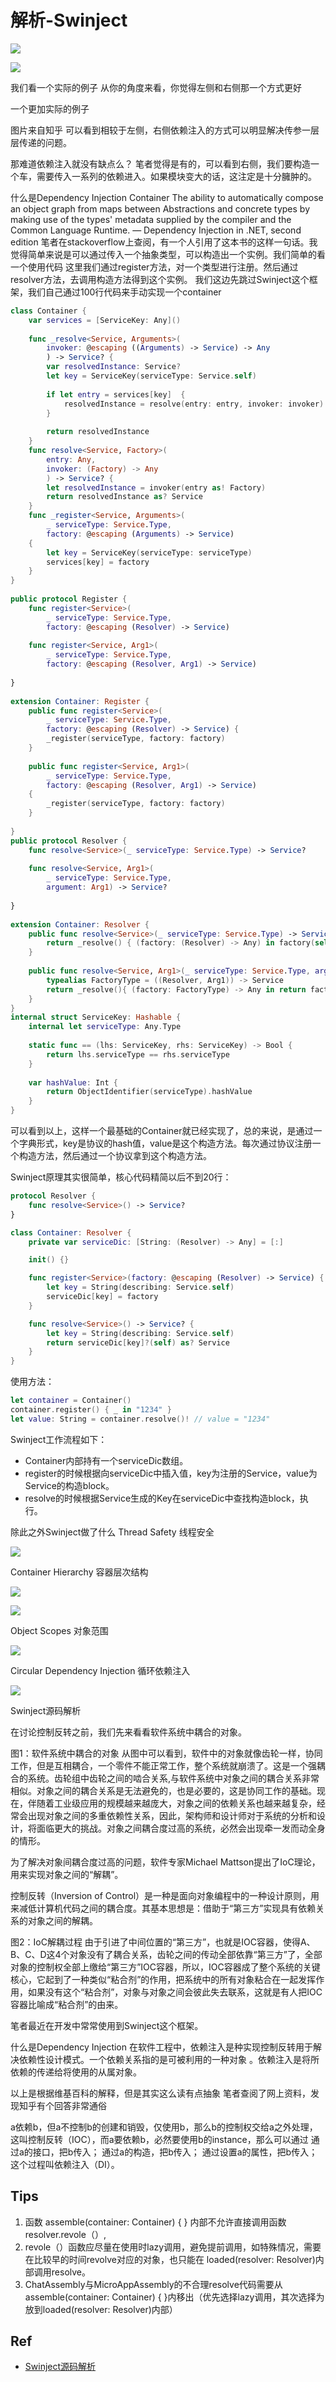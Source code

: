 # 解析-Swinject


![](https://pic-mike.oss-cn-hongkong.aliyuncs.com/Blog/20200513113053.png)


![](https://pic-mike.oss-cn-hongkong.aliyuncs.com/Blog/20200513113225.png)

我们看一个实际的例子
​ 从你的角度来看，你觉得左侧和右侧那一个方式更好

一个更加实际的例子

图片来自知乎 可以看到相较于左侧，右侧依赖注入的方式可以明显解决传参一层层传递的问题。

那难道依赖注入就没有缺点么？ 笔者觉得是有的，可以看到右侧，我们要构造一个车，需要传入一系列的依赖进入。如果模块变大的话，这注定是十分臃肿的。

什么是Dependency Injection Container
The ability to automatically compose an object graph from maps between Abstractions and concrete types by making use of the types' metadata supplied by the compiler and the Common Language Runtime. — Dependency Injection in .NET, second edition 笔者在stackoverflow上查阅，有一个人引用了这本书的这样一句话。我觉得简单来说是可以通过传入一个抽象类型，可以构造出一个实例。我们简单的看一个使用代码  这里我们通过register方法，对一个类型进行注册。然后通过resolver方法，去调用构造方法得到这个实例。 我们这边先跳过Swinject这个框架，我们自己通过100行代码来手动实现一个container

```swift
class Container {
    var services = [ServiceKey: Any]()
​
    func _resolve<Service, Arguments>(
        invoker: @escaping ((Arguments) -> Service) -> Any
        ) -> Service? {
        var resolvedInstance: Service?
        let key = ServiceKey(serviceType: Service.self)
​
        if let entry = services[key]  {
            resolvedInstance = resolve(entry: entry, invoker: invoker)
        }
​
        return resolvedInstance
    }
    func resolve<Service, Factory>(
        entry: Any,
        invoker: (Factory) -> Any
        ) -> Service? {
        let resolvedInstance = invoker(entry as! Factory)
        return resolvedInstance as? Service
    }
    func _register<Service, Arguments>(
        _ serviceType: Service.Type,
        factory: @escaping (Arguments) -> Service)
    {
        let key = ServiceKey(serviceType: serviceType)
        services[key] = factory
    }
}
​
public protocol Register {
    func register<Service>(
        _ serviceType: Service.Type,
        factory: @escaping (Resolver) -> Service)
​
    func register<Service, Arg1>(
        _ serviceType: Service.Type,
        factory: @escaping (Resolver, Arg1) -> Service)
​
}
​
extension Container: Register {
    public func register<Service>(
        _ serviceType: Service.Type,
        factory: @escaping (Resolver) -> Service) {
        _register(serviceType, factory: factory)
    }
​
    public func register<Service, Arg1>(
        _ serviceType: Service.Type,
        factory: @escaping (Resolver, Arg1) -> Service)
    {
        _register(serviceType, factory: factory)
    }
​
}
public protocol Resolver {
    func resolve<Service>(_ serviceType: Service.Type) -> Service?
​
    func resolve<Service, Arg1>(
        _ serviceType: Service.Type,
        argument: Arg1) -> Service?
​
}
​
extension Container: Resolver {
    public func resolve<Service>(_ serviceType: Service.Type) -> Service? {
        return _resolve() { (factory: (Resolver) -> Any) in factory(self) }
    }
​
    public func resolve<Service, Arg1>(_ serviceType: Service.Type, argument: Arg1) -> Service? {
        typealias FactoryType = ((Resolver, Arg1)) -> Service
        return _resolve(){ (factory: FactoryType) -> Any in return factory((self, argument)) }
    }
}
internal struct ServiceKey: Hashable {
    internal let serviceType: Any.Type
​
    static func == (lhs: ServiceKey, rhs: ServiceKey) -> Bool {
        return lhs.serviceType == rhs.serviceType
    }
​
    var hashValue: Int {
        return ObjectIdentifier(serviceType).hashValue
    }
}
```

可以看到以上，这样一个最基础的Container就已经实现了，总的来说，是通过一个字典形式，key是协议的hash值，value是这个构造方法。每次通过协议注册一个构造方法，然后通过一个协议拿到这个构造方法。


Swinject原理其实很简单，核心代码精简以后不到20行：

```swift
protocol Resolver {
    func resolve<Service>() -> Service?
}

class Container: Resolver {
    private var serviceDic: [String: (Resolver) -> Any] = [:]

    init() {}

    func register<Service>(factory: @escaping (Resolver) -> Service) {
        let key = String(describing: Service.self)
        serviceDic[key] = factory
    }

    func resolve<Service>() -> Service? {
        let key = String(describing: Service.self)
        return serviceDic[key]?(self) as? Service
    }
}
```

使用方法：
```swift
let container = Container()
container.register() { _ in "1234" }
let value: String = container.resolve()! // value = "1234"
```

Swinject工作流程如下：
- Container内部持有一个serviceDic数组。
- register的时候根据向serviceDic中插入值，key为注册的Service，value为Service的构造block。
- resolve的时候根据Service生成的Key在serviceDic中查找构造block，执行。

除此之外Swinject做了什么
Thread Safety 线程安全

![](https://pic-mike.oss-cn-hongkong.aliyuncs.com/Blog/20200513142923.png)

Container Hierarchy 容器层次结构

![](https://pic-mike.oss-cn-hongkong.aliyuncs.com/Blog/20200513142906.png)

![](https://pic-mike.oss-cn-hongkong.aliyuncs.com/Blog/20200513142835.png)

Object Scopes 对象范围

![](https://pic-mike.oss-cn-hongkong.aliyuncs.com/Blog/20200513142812.png)

Circular Dependency Injection 循环依赖注入


![](https://pic-mike.oss-cn-hongkong.aliyuncs.com/Blog/20200513142732.png)

Swinject源码解析

在讨论控制反转之前，我们先来看看软件系统中耦合的对象。

图1：软件系统中耦合的对象
从图中可以看到，软件中的对象就像齿轮一样，协同工作，但是互相耦合，一个零件不能正常工作，整个系统就崩溃了。这是一个强耦合的系统。齿轮组中齿轮之间的啮合关系,与软件系统中对象之间的耦合关系非常相似。对象之间的耦合关系是无法避免的，也是必要的，这是协同工作的基础。现在，伴随着工业级应用的规模越来越庞大，对象之间的依赖关系也越来越复杂，经常会出现对象之间的多重依赖性关系，因此，架构师和设计师对于系统的分析和设计，将面临更大的挑战。对象之间耦合度过高的系统，必然会出现牵一发而动全身的情形。

为了解决对象间耦合度过高的问题，软件专家Michael Mattson提出了IoC理论，用来实现对象之间的“解耦”。

控制反转（Inversion of Control）是一种是面向对象编程中的一种设计原则，用来减低计算机代码之间的耦合度。其基本思想是：借助于“第三方”实现具有依赖关系的对象之间的解耦。

图2：IoC解耦过程
由于引进了中间位置的“第三方”，也就是IOC容器，使得A、B、C、D这4个对象没有了耦合关系，齿轮之间的传动全部依靠“第三方”了，全部对象的控制权全部上缴给“第三方”IOC容器，所以，IOC容器成了整个系统的关键核心，它起到了一种类似“粘合剂”的作用，把系统中的所有对象粘合在一起发挥作用，如果没有这个“粘合剂”，对象与对象之间会彼此失去联系，这就是有人把IOC容器比喻成“粘合剂”的由来。


笔者最近在开发中常常使用到Swinject这个框架。

什么是Dependency Injection
在软件工程中，依赖注入是种实现控制反转用于解决依赖性设计模式。一个依赖关系指的是可被利用的一种对象 。依赖注入是将所依赖的传递给将使用的从属对象。

以上是根据维基百科的解释，但是其实这么读有点抽象 笔者查阅了网上资料，发现知乎有个回答非常通俗

a依赖b，但a不控制b的创建和销毁，仅使用b，那么b的控制权交给a之外处理，这叫控制反转（IOC），而a要依赖b，必然要使用b的instance，那么可以通过 通过a的接口，把b传入； 通过a的构造，把b传入； 通过设置a的属性，把b传入； 这个过程叫依赖注入（DI）。


## Tips

1. 函数 assemble(container: Container) { } 内部不允许直接调用函数resolver.revole（）, 
2.  revole（）函数应尽量在使用时lazy调用，避免提前调用，如特殊情况，需要在比较早的时间revolve对应的对象，也只能在 loaded(resolver: Resolver)内部调用resolve。
3.  ChatAssembly与MicroAppAssembly的不合理resolve代码需要从assemble(container: Container) { }内移出（优先选择lazy调用，其次选择为放到loaded(resolver: Resolver)内部）


## Ref

* [Swinject源码解析](https://nine.wiki/ios/yuan-ma-jie-xi/swinject-yuan-ma-jie-xi)